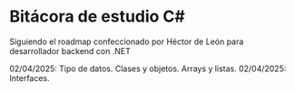 # Bitácora de estudio C#

Siguiendo el roadmap confeccionado por Héctor de León para desarrollador backend con .NET

02/04/2025: Tipo de datos. Clases y objetos. Arrays y listas.
02/04/2025: Interfaces.
